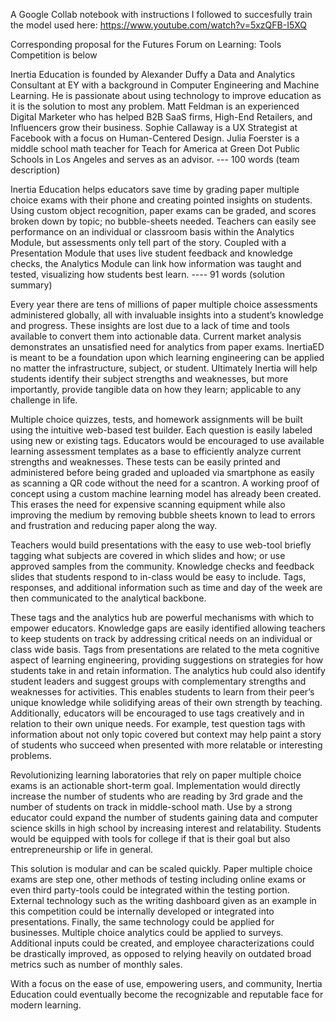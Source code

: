 A Google Collab notebook with instructions I followed to succesfully train the model used here:
https://www.youtube.com/watch?v=5xzQFB-I5XQ

Corresponding proposal for the Futures Forum on Learning: Tools Competition is below

Inertia Education is founded by Alexander Duffy a Data and Analytics Consultant at EY with a background in Computer Engineering and Machine Learning. He is passionate about using technology to improve education as it is the solution to most any problem. Matt Feldman is an experienced Digital Marketer who has helped B2B SaaS firms, High-End Retailers, and Influencers grow their business. Sophie Callaway is a UX Strategist at Facebook with a focus on Human-Centered Design. Julia Foerster is a middle school math teacher for Teach for America at Green Dot Public Schools in Los Angeles and serves as an advisor. --- 100 words (team description)


Inertia Education helps educators save time by grading paper multiple choice exams with their phone and creating pointed insights on students. Using custom object recognition, paper exams can be graded, and scores broken down by topic; no bubble-sheets needed. Teachers can easily see performance on an individual or classroom basis within the Analytics Module, but assessments only tell part of the story. Coupled with a Presentation Module that uses live student feedback and knowledge checks, the Analytics Module can link how information was taught and tested, visualizing how students best learn.  ---- 91 words (solution summary)


Every year there are tens of millions of paper multiple choice assessments administered globally, all with invaluable insights into a student’s knowledge and progress. These insights are lost due to a lack of time and tools available to convert them into actionable data. Current market analysis demonstrates an unsatisfied need for analytics from paper exams. InertiaED is meant to be a foundation upon which learning engineering can be applied no matter the infrastructure, subject, or student. Ultimately Inertia will help students identify their subject strengths and weaknesses, but more importantly, provide tangible data on how they learn; applicable to any challenge in life.


Multiple choice quizzes, tests, and homework assignments will be built using the intuitive web-based test builder. Each question is easily labeled using new or existing tags. Educators would be encouraged to use available learning assessment templates as a base to efficiently analyze current strengths and weaknesses. These tests can be easily printed and administered before being graded and uploaded via smartphone as easily as scanning a QR code without the need for a scantron. A working proof of concept using a custom machine learning model has already been created. This erases the need for expensive scanning equipment while also improving the medium by removing bubble sheets known to lead to errors and frustration and reducing paper along the way.


Teachers would build presentations with the easy to use web-tool briefly tagging what subjects are covered in which slides and how; or use approved samples from the community. Knowledge checks and feedback slides that students respond to in-class would be easy to include. Tags, responses, and additional information such as time and day of the week are then communicated to the analytical backbone.


These tags and the analytics hub are powerful mechanisms with which to empower educators. Knowledge gaps are easily identified allowing teachers to keep students on track by addressing critical needs on an individual or class wide basis. Tags from presentations are related to the meta cognitive aspect of learning engineering, providing suggestions on strategies for how students take in and retain information. The analytics hub could also identify student leaders and suggest groups with complementary strengths and weaknesses for activities. This enables students to learn from their peer’s unique knowledge while solidifying areas of their own strength by teaching. Additionally, educators will be encouraged to use tags creatively and in relation to their own unique needs. For example, test question tags with information about not only topic covered but context may help paint a story of students who succeed when presented with more relatable or interesting problems.


Revolutionizing learning laboratories that rely on paper multiple choice exams is an actionable short-term goal. Implementation would directly increase the number of students who are reading by 3rd grade and the number of students on track in middle-school math. Use by a strong educator could expand the number of students gaining data and computer science skills in high school by increasing interest and relatability. Students would be equipped with tools for college if that is their goal but also entrepreneurship or life in general.


This solution is modular and can be scaled quickly. Paper multiple choice exams are step one, other methods of testing including online exams or even third party-tools could be integrated within the testing portion. External technology such as the writing dashboard given as an example in this competition could be internally developed or integrated into presentations. Finally, the same technology could be applied for businesses. Multiple choice analytics could be applied to surveys. Additional inputs could be created, and employee characterizations could be drastically improved, as opposed to relying heavily on outdated broad metrics such as number of monthly sales.


With a focus on the ease of use, empowering users, and community, Inertia Education could eventually become the recognizable and reputable face for modern learning.
 
 
 

